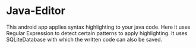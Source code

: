 # Java-Editor
This android app applies syntax highlighting to your java code.
Here it uses Regular Expression to detect certain patterns to apply highlighting.
It uses SQLiteDatabase with which the written code can also be saved.
